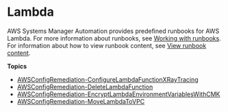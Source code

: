 # Lambda<a name="automation-ref-lam"></a>

AWS Systems Manager Automation provides predefined runbooks for AWS Lambda\. For more information about runbooks, see [Working with runbooks](automation-documents.md)\. For information about how to view runbook content, see [View runbook content](automation-documents-reference.md#view-automation-json)\.

**Topics**
+ [AWSConfigRemediation\-ConfigureLambdaFunctionXRayTracing](automation-aws-config-lambda-xray.md)
+ [AWSConfigRemediation\-DeleteLambdaFunction](automation-aws-delete-lambda.md)
+ [AWSConfigRemediation\-EncryptLambdaEnvironmentVariablesWithCMK](automation-aws-encrypt-lambda-variables.md)
+ [AWSConfigRemediation\-MoveLambdaToVPC](automation-aws-lambda-to-vpc.md)